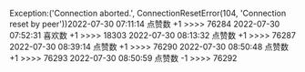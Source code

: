 Exception:('Connection aborted.', ConnectionResetError(104, 'Connection reset by peer'))2022-07-30  07:11:14   点赞数 +1 >>>> 76284
2022-07-30  07:52:31   喜欢数 +1 >>>> 18303
2022-07-30  08:13:32   点赞数 +1 >>>> 76287
2022-07-30  08:39:14   点赞数 +1 >>>> 76290
2022-07-30  08:50:48   点赞数 +1 >>>> 76293
2022-07-30  08:50:59   点赞数 -1 >>>> 76292
